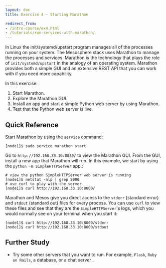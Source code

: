 ```yaml
---
layout: doc
title: Exercise 4 – Starting Marathon

redirect_from:
- /intro-course/ex4.html
- /tutorials/run-services-with-marathon/
---
```


In Linux the init/systemd/upstart program manages all of the
processes running on your system.  The Mesosphere stack uses Marathon to manage the processes and services.
Marathon is the technology that plays the role of ``init/systemd/upstart`` in the analogy of an operating system.
Marathon provides both a simple GUI and an extensive REST API that you can work with if you need
more capability.

In this exercise:

1. Start Marathon.
2. Explore the Marathon GUI.
3. Install an app and start a simple Python web server by using Marathon.
4. Test that the Python web server is live.

<!-- Video Lecture
-------------

{% mesos_video Mesos-Intro-Lecture-4 %} -->

Quick Reference
---------------

Start Marathon by using the ``service`` command:

```
[node1]$ sudo service marathon start
```

Go to ``http://192.168.33.10:8080/`` to view the Marathon GUI.
From the GUI, install a new app that Marathon will run.  In this example, we start by using the ``python -m SimpleHTTPServer`` app.:


```
# view the python SimpleHTTPServer web server is running
[node1]$ netstat -nlp | grep 8000
# use curl to play with the server
[node1]$ curl http://192.168.33.10:8000/
```

Marathon and Mesos give you direct access to the ``stderr`` (standard error) and ``stdout`` (standard out) files for every process.  You can     use ``curl`` to view these files and see that they are the ``SimpleHTTPServer``'s logs, which you would normally see on your terminal when you start it:

```
[node1]$ curl http://192.168.33.10:8000/stderr
[node1]$ curl http://192.168.33.10:8000/stdout
```

Further Study
-------------

* Try some other servers that you want to run.  For example, ``Flask``, ``Ruby on Rails``, a database, or a chat server .

